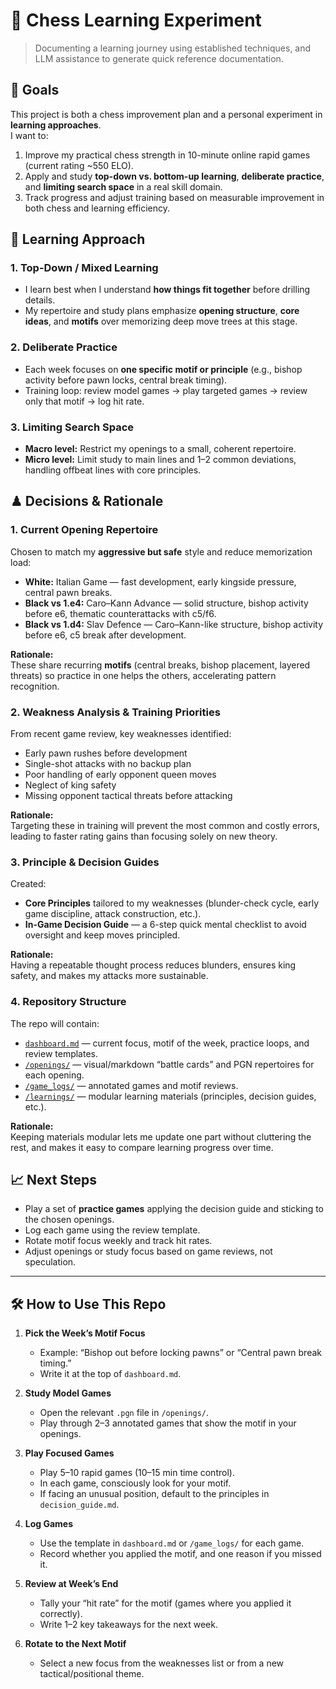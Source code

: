 # 🏹 Chess Learning Experiment

> Documenting a learning journey using established techniques, and LLM assistance to generate quick reference documentation.

## 🎯 Goals
This project is both a chess improvement plan and a personal experiment in **learning approaches**.  
I want to:
1. Improve my practical chess strength in 10-minute online rapid games (current rating ~550 ELO).
2. Apply and study **top-down vs. bottom-up learning**, **deliberate practice**, and **limiting search space** in a real skill domain.
3. Track progress and adjust training based on measurable improvement in both chess and learning efficiency.

## 🧠 Learning Approach

### 1. **Top-Down / Mixed Learning**
- I learn best when I understand **how things fit together** before drilling details.
- My repertoire and study plans emphasize **opening structure**, **core ideas**, and **motifs** over memorizing deep move trees at this stage.

### 2. **Deliberate Practice**
- Each week focuses on **one specific motif or principle** (e.g., bishop activity before pawn locks, central break timing).
- Training loop: review model games → play targeted games → review only that motif → log hit rate.

### 3. **Limiting Search Space**
- **Macro level:** Restrict my openings to a small, coherent repertoire.
- **Micro level:** Limit study to main lines and 1–2 common deviations, handling offbeat lines with core principles.

## ♟ Decisions & Rationale

### 1. Current Opening Repertoire
Chosen to match my **aggressive but safe** style and reduce memorization load:
- **White:** Italian Game — fast development, early kingside pressure, central pawn breaks.
- **Black vs 1.e4:** Caro–Kann Advance — solid structure, bishop activity before e6, thematic counterattacks with c5/f6.
- **Black vs 1.d4:** Slav Defence — Caro–Kann-like structure, bishop activity before e6, c5 break after development.

**Rationale:**  
These share recurring **motifs** (central breaks, bishop placement, layered threats) so practice in one helps the others, accelerating pattern recognition.

### 2. Weakness Analysis & Training Priorities

From recent game review, key weaknesses identified:
- Early pawn rushes before development
- Single-shot attacks with no backup plan
- Poor handling of early opponent queen moves
- Neglect of king safety
- Missing opponent tactical threats before attacking

**Rationale:**  
Targeting these in training will prevent the most common and costly errors, leading to faster rating gains than focusing solely on new theory.

### 3. Principle & Decision Guides
Created:
- **Core Principles** tailored to my weaknesses (blunder-check cycle, early game discipline, attack construction, etc.).
- **In-Game Decision Guide** — a 6-step quick mental checklist to avoid oversight and keep moves principled.

**Rationale:**  
Having a repeatable thought process reduces blunders, ensures king safety, and makes my attacks more sustainable.

### 4. Repository Structure
The repo will contain:
- [`dashboard.md`](dashboard.md) — current focus, motif of the week, practice loops, and review templates.
- [`/openings/`](./openings/) — visual/markdown “battle cards” and PGN repertoires for each opening.
- [`/game_logs/`](./game_logs/) — annotated games and motif reviews.
- [`/learnings/`](./learnings/) — modular learning materials (principles, decision guides, etc.).

**Rationale:**  
Keeping materials modular lets me update one part without cluttering the rest, and makes it easy to compare learning progress over time.

## 📈 Next Steps

- Play a set of **practice games** applying the decision guide and sticking to the chosen openings.
- Log each game using the review template.
- Rotate motif focus weekly and track hit rates.
- Adjust openings or study focus based on game reviews, not speculation.

---

## 🛠 How to Use This Repo

1. **Pick the Week’s Motif Focus**
    - Example: “Bishop out before locking pawns” or “Central pawn break timing.”
    - Write it at the top of `dashboard.md`.

2. **Study Model Games**
    - Open the relevant `.pgn` file in `/openings/`.
    - Play through 2–3 annotated games that show the motif in your openings.

3. **Play Focused Games**
    - Play 5–10 rapid games (10–15 min time control).
    - In each game, consciously look for your motif.
    - If facing an unusual position, default to the principles in `decision_guide.md`.

4. **Log Games**
    - Use the template in `dashboard.md` or `/game_logs/` for each game.
    - Record whether you applied the motif, and one reason if you missed it.

5. **Review at Week’s End**
    - Tally your “hit rate” for the motif (games where you applied it correctly).
    - Write 1–2 key takeaways for the next week.

6. **Rotate to the Next Motif**
    - Select a new focus from the weaknesses list or from a new tactical/positional theme.
